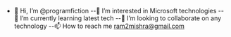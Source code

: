 - 👋 Hi, I’m @programfiction
--👀 I’m interested in Microsoft technologies
--🌱 I’m currently learning latest tech
--💞️ I’m looking to collaborate on any technology
--📫 How to reach me ram2mishra@gmail.com

<!---
programfiction/programfiction is a ✨ special ✨ repository because its `README.md` (this file) appears on your GitHub profile.
You can click the Preview link to take a look at your changes.
--->

